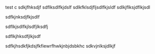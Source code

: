 test c
sdkjfhksdjf
sdflksdlfkjdslf
sdlkfklsdjfljsdlfkjsldf
sdlkjflksjdflkjsdl


sdfkjnksdjfkjsdlf



sdflkjsdlfkjlsdfjlksdfj

sdflkjhksdfjlkjsdf


sdfkjhsdkfjkdsjfkfiewrfhwkjnbjdsbkhc
sdkvjnlksjdlkjf